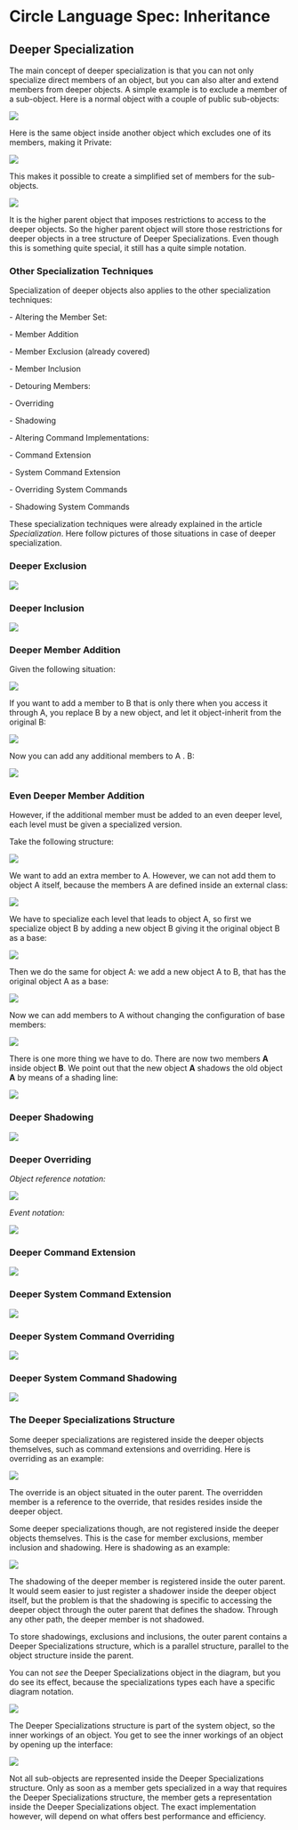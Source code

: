﻿Circle Language Spec: Inheritance
=================================

Deeper Specialization
---------------------

The main concept of deeper specialization is that you can not only specialize direct members of an object, but you can also alter and extend members from deeper objects. A simple example is to exclude a member of a sub-object. Here is a normal object with a couple of public sub-objects:

![](images/4.%20Deeper%20Specialization.001.png)

Here is the same object inside another object which excludes one of its members, making it Private:

![](images/4.%20Deeper%20Specialization.002.png)

This makes it possible to create a simplified set of members for the sub-objects.

![](images/4.%20Deeper%20Specialization.003.png)

It is the higher parent object that imposes restrictions to access to the deeper objects. So the higher parent object will store those restrictions for deeper objects in a tree structure of Deeper Specializations. Even though this is something quite special, it still has a quite simple notation.

### Other Specialization Techniques

Specialization of deeper objects also applies to the other specialization techniques:

\- Altering the Member Set:

\- Member Addition

\- Member Exclusion (already covered)

\- Member Inclusion

\- Detouring Members:

\- Overriding

\- Shadowing

\- Altering Command Implementations:

\- Command Extension

\- System Command Extension

\- Overriding System Commands

\- Shadowing System Commands

These specialization techniques were already explained in the article *Specialization*. Here follow pictures of those situations in case of deeper specialization.

### Deeper Exclusion

![](images/4.%20Deeper%20Specialization.004.png)

### Deeper Inclusion

![](images/4.%20Deeper%20Specialization.005.png)

### Deeper Member Addition

Given the following situation:

![](images/4.%20Deeper%20Specialization.006.png)

If you want to add a member to B that is only there when you access it through A, you replace B by a new object, and let it object-inherit from the original B:

![](images/4.%20Deeper%20Specialization.007.png)

Now you can add any additional members to A . B:

![](images/4.%20Deeper%20Specialization.008.png)

### Even Deeper Member Addition

However, if the additional member must be added to an even deeper level, each level must be given a specialized version.

Take the following structure:

![](images/4.%20Deeper%20Specialization.009.png)

We want to add an extra member to A. However, we can not add them to object A itself, because the members A are defined inside an external class:

![](images/4.%20Deeper%20Specialization.010.png)

We have to specialize each level that leads to object A, so first we specialize object B by adding a new object B giving it the original object B as a base:

![](images/4.%20Deeper%20Specialization.011.png)

Then we do the same for object A: we add a new object A to B, that has the original object A as a base:

![](images/4.%20Deeper%20Specialization.012.png)

Now we can add members to A without changing the configuration of base members:

![](images/4.%20Deeper%20Specialization.013.png)

There is one more thing we have to do. There are now two members __A__ inside object __B__. We point out that the new object __A__ shadows the old object __A__ by means of a shading line:

![](images/4.%20Deeper%20Specialization.014.png)

### Deeper Shadowing

![](images/4.%20Deeper%20Specialization.015.png)

### Deeper Overriding

*Object reference notation:*

![](images/4.%20Deeper%20Specialization.016.png)

*Event notation:*

![](images/4.%20Deeper%20Specialization.017.png)

### Deeper Command Extension

![](images/4.%20Deeper%20Specialization.018.png)

### Deeper System Command Extension

![](images/4.%20Deeper%20Specialization.019.png)

### Deeper System Command Overriding

![](images/4.%20Deeper%20Specialization.020.png)

### Deeper System Command Shadowing

![](images/4.%20Deeper%20Specialization.021.png)

### The Deeper Specializations Structure

Some deeper specializations are registered inside the deeper objects themselves, such as command extensions and overriding. Here is overriding as an example:

![](images/4.%20Deeper%20Specialization.016.png)

The override is an object situated in the outer parent. The overridden member is a reference to the override, that resides resides inside the deeper object.

Some deeper specializations though, are not registered inside the deeper objects themselves. This is the case for member exclusions, member inclusion and shadowing. Here is shadowing as an example:

![](images/4.%20Deeper%20Specialization.015.png)

The shadowing of the deeper member is registered inside the outer parent. It would seem easier to just register a shadower inside the deeper object itself, but the problem is that the shadowing is specific to accessing the deeper object through the outer parent that defines the shadow. Through any other path, the deeper member is not shadowed.

To store shadowings, exclusions and inclusions, the outer parent contains a Deeper Specializations structure, which is a parallel structure, parallel to the object structure inside the parent.

You can not *see* the Deeper Specializations object in the diagram, but you do see its effect, because the specializations types each have a specific diagram notation.

![](images/4.%20Deeper%20Specialization.015.png)

The Deeper Specializations structure is part of the system object, so the inner workings of an object. You get to see the inner workings of an object by opening up the interface:

![](images/4.%20Deeper%20Specialization.022.png)

Not all sub-objects are represented inside the Deeper Specializations structure. Only as soon as a member gets specialized in a way that requires the Deeper Specializations structure, the member gets a representation inside the Deeper Specializations object. The exact implementation however, will depend on what offers best performance and efficiency.
